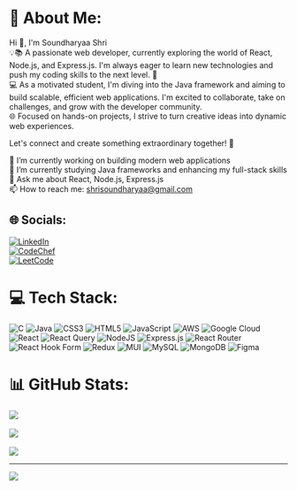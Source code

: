 # 💫 About Me:
Hi 👋, I'm Soundharyaa Shri  
💡📚 A passionate web developer, currently exploring the world of React, Node.js, and Express.js. I'm always eager to learn new technologies and push my coding skills to the next level. 🚀  
💻 As a motivated student, I'm diving into the Java framework and aiming to build scalable, efficient web applications. I'm excited to collaborate, take on challenges, and grow with the developer community.  
🌐 Focused on hands-on projects, I strive to turn creative ideas into dynamic web experiences.  

Let's connect and create something extraordinary together! 🌟  

🔭 I’m currently working on building modern web applications  
🌱 I’m currently studying Java frameworks and enhancing my full-stack skills  
💬 Ask me about React, Node.js, Express.js  
📫 How to reach me: shrisoundharyaa@gmail.com

## 🌐 Socials:
[![LinkedIn](https://img.shields.io/badge/LinkedIn-%230077B5.svg?logo=linkedin&logoColor=white)](https://www.linkedin.com/in/soundharyaa-shri-s-15b430299/)  
[![CodeChef](https://img.shields.io/badge/CodeChef-%23D35C6A.svg?logo=codechef&logoColor=white)](https://www.codechef.com/users/shrisoundharya)  
[![LeetCode](https://img.shields.io/badge/LeetCode-%23FFA116.svg?logo=leetcode&logoColor=white)](https://leetcode.com/u/shrisoundharyaa/)

# 💻 Tech Stack:
![C](https://img.shields.io/badge/c-%2300599C.svg?style=for-the-badge&logo=c&logoColor=white) ![Java](https://img.shields.io/badge/java-%23ED8B00.svg?style=for-the-badge&logo=openjdk&logoColor=white) ![CSS3](https://img.shields.io/badge/css3-%231572B6.svg?style=for-the-badge&logo=css3&logoColor=white) ![HTML5](https://img.shields.io/badge/html5-%23E34F26.svg?style=for-the-badge&logo=html5&logoColor=white) ![JavaScript](https://img.shields.io/badge/javascript-%23323330.svg?style=for-the-badge&logo=javascript&logoColor=%23F7DF1E) ![AWS](https://img.shields.io/badge/AWS-%23FF9900.svg?style=for-the-badge&logo=amazon-aws&logoColor=white) ![Google Cloud](https://img.shields.io/badge/GoogleCloud-%234285F4.svg?style=for-the-badge&logo=google-cloud&logoColor=white) ![React](https://img.shields.io/badge/react-%2320232a.svg?style=for-the-badge&logo=react&logoColor=%2361DAFB) ![React Query](https://img.shields.io/badge/-React%20Query-FF4154?style=for-the-badge&logo=react%20query&logoColor=white) ![NodeJS](https://img.shields.io/badge/node.js-6DA55F?style=for-the-badge&logo=node.js&logoColor=white) ![Express.js](https://img.shields.io/badge/express.js-%23404d59.svg?style=for-the-badge&logo=express&logoColor=%2361DAFB) ![React Router](https://img.shields.io/badge/React_Router-CA4245?style=for-the-badge&logo=react-router&logoColor=white) ![React Hook Form](https://img.shields.io/badge/React%20Hook%20Form-%23EC5990.svg?style=for-the-badge&logo=reacthookform&logoColor=white) ![Redux](https://img.shields.io/badge/redux-%23593d88.svg?style=for-the-badge&logo=redux&logoColor=white) ![MUI](https://img.shields.io/badge/MUI-%230081CB.svg?style=for-the-badge&logo=mui&logoColor=white) ![MySQL](https://img.shields.io/badge/mysql-4479A1.svg?style=for-the-badge&logo=mysql&logoColor=white) ![MongoDB](https://img.shields.io/badge/MongoDB-%234ea94b.svg?style=for-the-badge&logo=mongodb&logoColor=white) ![Figma](https://img.shields.io/badge/figma-%23F24E1E.svg?style=for-the-badge&logo=figma&logoColor=white)

# 📊 GitHub Stats:
![](https://github-readme-stats.vercel.app/api?username=shrisoundharyaa&theme=synthwave&hide_border=false&include_all_commits=true&count_private=true)<br/><br/>
![](https://github-readme-streak-stats.herokuapp.com/?user=shrisoundharyaa&theme=synthwave&hide_border=false)<br/><br/>
![](https://github-readme-stats.vercel.app/api/top-langs/?username=shrisoundharyaa&theme=synthwave&hide_border=false&include_all_commits=true&count_private=true&layout=compact)

---
[![](https://visitcount.itsvg.in/api?id=shrisoundharyaa&icon=0&color=0)](https://visitcount.itsvg.in)

<!-- Proudly created with GPRM ( https://gprm.itsvg.in ) -->

